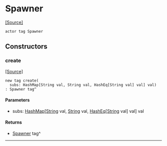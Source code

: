 # Spawner
<span class="source-link">[[Source]](src/mqtt-services/spawner.md#L-0-8)</span>
```pony
actor tag Spawner
```

## Constructors

### create
<span class="source-link">[[Source]](src/mqtt-services/spawner.md#L-0-12)</span>


```pony
new tag create(
  subs: HashMap[String val, String val, HashEq[String val] val] val)
: Spawner tag^
```
#### Parameters

*   subs: [HashMap](collections-HashMap.md)\[[String](builtin-String.md) val, [String](builtin-String.md) val, [HashEq](collections-HashEq.md)\[[String](builtin-String.md) val\] val\] val

#### Returns

* [Spawner](mqtt-services-Spawner.md) tag^

---

